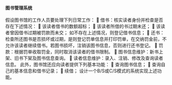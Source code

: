 #### 图书管理系统
假设图书馆的工作人员要处理下列日常工作：
	借书：核实读者身份并检查是否存在下述情况：
	该读者借书的数额超标；
	该读者所借的书过期未还；
	该读者曾因借书过期被罚款而未交；
如不存在上述情况，则登记借书信息；
	还书：检查所还图书是否损坏或过期，是则登记罚单信息并打印罚单，在交纳罚金前，不允许该读者继续借书。若图书损坏，注销该图书信息，否则进行还书登记。 
	罚款：根据罚单收取罚金，同时取消该读者的借书限制。 
	图书信息维护：新书上架、旧书下架及图书信息查询。
	读者信息维护：录入、注销、修改及查询读者信息。
此外，图书馆还应向读者提供下列基本功能：
	查询图书信息；
	查询自己的基本信息和借书记录；
	续借；
设计一个B/S或C/S模式的系统实现上述功能。
